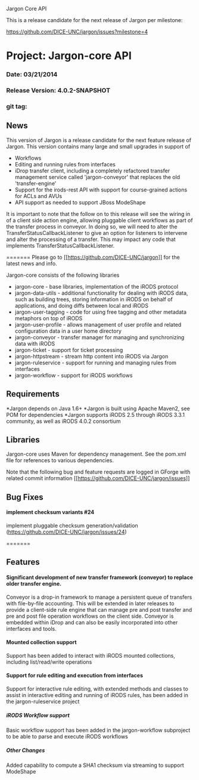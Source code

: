 
Jargon Core API

This is a release candidate for the next release of Jargon per milestone:

https://github.com/DICE-UNC/jargon/issues?milestone=4

# Project: Jargon-core API
### Date: 03/21/2014
### Release Version: 4.0.2-SNAPSHOT
### git tag: 

## News

This version of Jargon is a release candidate for the next feature release of Jargon. This version contains many large and small upgrades in support of 

* Workflows
* Editing and running rules from interfaces
* iDrop transfer client, including a completely refactored transfer management service called 'jargon-conveyor' that replaces the old 'transfer-engine'
* Support for the irods-rest API with support for course-grained actions for ACLs and AVUs
* API support as needed to support JBoss ModeShape

It is important to note that the follow on to this release will see the wiring in of a client side action engine, allowing pluggable client workflows as
part of the transfer process in conveyor.  In doing so, we will need to alter the TransferStatusCallbackListener to give an option for listeners to intervene and
alter the processing of a transfer.  This may impact any code that implements TransferStatusCallbackListener.

=======
Please go to [[https://github.com/DICE-UNC/jargon]] for the latest news and info.

Jargon-core consists of the following libraries

* jargon-core - base libraries, implementation of the iRODS protocol
* jargon-data-utils - additional functionality for dealing with iRODS data, such as building trees, storing information in iRODS on behalf of applications, and doing diffs between local and iRODS
* jargon-user-tagging - code for using free tagging and other metadata metaphors on top of iRODS
* jargon-user-profile - allows management of user profile and related configuration data in a user home directory
* jargon-conveyor - transfer manager for managing and synchronizing data with iRODS
* jargon-ticket - support for ticket processing
* jargon-httpstream - stream http content into iRODS via Jargon
* jargon-ruleservice - support for running and managing rules from interfaces
* jargon-workflow - support for iRODS workflows

## Requirements

*Jargon depends on Java 1.6+
*Jargon is built using Apache Maven2, see POM for dependencies
*Jargon supports iRODS 2.5 through iRODS 3.3.1 community, as well as iRODS 4.0.2 consortium

## Libraries

Jargon-core uses Maven for dependency management.  See the pom.xml file for references to various dependencies.

Note that the following bug and feature requests are logged in GForge with related commit information [[https://github.com/DICE-UNC/jargon/issues]]

## Bug Fixes

#### implement checksum variants #24

implement pluggable checksum generation/validation (https://github.com/DICE-UNC/jargon/issues/24)

=======
## Features

#### Significant development of new transfer framework (conveyor) to replace older transfer engine.

Conveyor is a drop-in framework to manage a persistent queue of transfers with file-by-file accounting. This will be extended in later releases to provide a client-side rule
engine that can manage pre and post transfer and pre and post file operation workflows on the client side.  Conveyor is embedded within iDrop and can also be easily incorporated
into other interfaces and tools.

#### Mounted collection support

Support has been added to interact with iRODS mounted collections, including list/read/write operations

#### Support for rule editing and execution from interfaces

Support for interactive rule editing, with extended methods and classes to assist in interactive editing and running of iRODS rules, has been added
in the jargon-ruleservice project

##### iRODS Workflow support

Basic workflow support has been added in the jargon-workflow subproject to be able to parse and execute iRODS workflows

##### Other Changes

Added capability to compute a SHA1 checksum via streaming to support ModeShape

